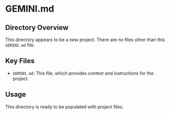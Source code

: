 # GEMINI.md

## Directory Overview

This directory appears to be a new project. There are no files other than this `GEMINI.md` file.

## Key Files

*   `GEMINI.md`: This file, which provides context and instructions for the project.

## Usage

This directory is ready to be populated with project files.
